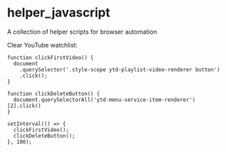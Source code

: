 # helper_javascript
A collection of helper scripts for browser automation

Clear YouTube watchlist:

```
function clickFirstVideo() {
  document
    .querySelector('.style-scope ytd-playlist-video-renderer button')
    .click();
}

function clickDeleteButton() {
  document.querySelectorAll('ytd-menu-service-item-renderer')[2].click()
}

setInterval(() => {
  clickFirstVideo();
  clickDeleteButton();
}, 100);
```
